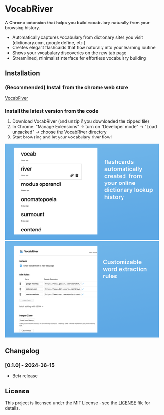 # VocabRiver

A Chrome extension that helps you build vocabulary naturally from your browsing history.

* Automatically captures vocabulary from dictionary sites you visit (dictionary.com, google define, etc.)
* Creates elegant flashcards that flow naturally into your learning routine
* Shows your vocabulary discoveries on the new tab page
* Streamlined, minimalist interface for effortless vocabulary building

## Installation
### (Recommended) Install from the chrome web store
[VocabRiver](https://chromewebstore.google.com/detail/vocabriver/iiahnbiaogfbmjjfchcpbalkkabhphll)

### Install the latest version from the code
1. Download VocabRiver (and unzip if you downloaded the zipped file)
2. In Chrome: "Manage Extensions" → turn on "Developer mode" → "Load unpacked" → choose the VocabRiver directory
3. Start browsing and let your vocabulary river flow!

![Screenshot1](screenshots/screenshot1.png)
![Screenshot2](screenshots/screenshot2.png)

## Changelog

### [0.1.0] - 2024-06-15
- Beta release

## License

This project is licensed under the MIT License - see the [LICENSE](LICENSE) file for details.